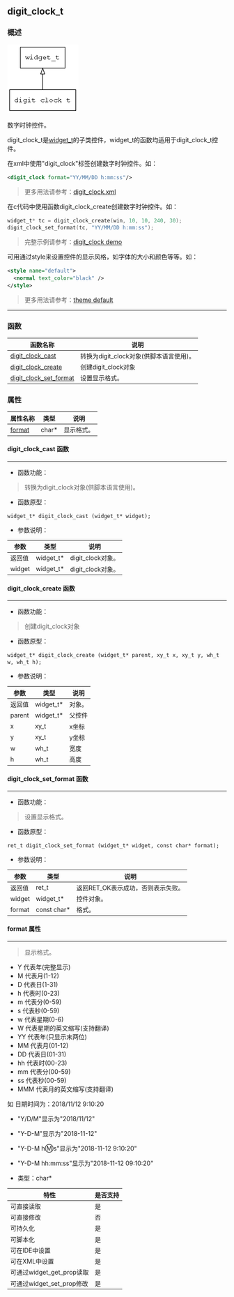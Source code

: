 ## digit\_clock\_t
### 概述
![image](images/digit_clock_t_0.png)

 数字时钟控件。

 digit\_clock\_t是[widget\_t](widget_t.md)的子类控件，widget\_t的函数均适用于digit\_clock\_t控件。

 在xml中使用"digit\_clock"标签创建数字时钟控件。如：

 ```xml
 <digit_clock format="YY/MM/DD h:mm:ss"/>
 ```

 > 更多用法请参考：[digit\_clock.xml](
 https://github.com/zlgopen/awtk/blob/master/demos/assets/raw/ui/digit_clock.xml)

 在c代码中使用函数digit\_clock\_create创建数字时钟控件。如：

 ```c
 widget_t* tc = digit_clock_create(win, 10, 10, 240, 30);
 digit_clock_set_format(tc, "YY/MM/DD h:mm:ss");
 ```

 > 完整示例请参考：[digit\_clock demo](
 https://github.com/zlgopen/awtk-c-demos/blob/master/demos/digit_clock.c)

 可用通过style来设置控件的显示风格，如字体的大小和颜色等等。如：

 ```xml
 <style name="default">
   <normal text_color="black" />
 </style>
 ```

 > 更多用法请参考：[theme default](
 https://github.com/zlgopen/awtk/blob/master/demos/assets/raw/styles/default.xml#L138)


----------------------------------
### 函数
<p id="digit_clock_t_methods">

| 函数名称 | 说明 | 
| -------- | ------------ | 
| <a href="#digit_clock_t_digit_clock_cast">digit\_clock\_cast</a> | 转换为digit_clock对象(供脚本语言使用)。 |
| <a href="#digit_clock_t_digit_clock_create">digit\_clock\_create</a> | 创建digit_clock对象 |
| <a href="#digit_clock_t_digit_clock_set_format">digit\_clock\_set\_format</a> | 设置显示格式。 |
### 属性
<p id="digit_clock_t_properties">

| 属性名称 | 类型 | 说明 | 
| -------- | ----- | ------------ | 
| <a href="#digit_clock_t_format">format</a> | char* | 显示格式。 |
#### digit\_clock\_cast 函数
-----------------------

* 函数功能：

> <p id="digit_clock_t_digit_clock_cast"> 转换为digit_clock对象(供脚本语言使用)。



* 函数原型：

```
widget_t* digit_clock_cast (widget_t* widget);
```

* 参数说明：

| 参数 | 类型 | 说明 |
| -------- | ----- | --------- |
| 返回值 | widget\_t* | digit\_clock对象。 |
| widget | widget\_t* | digit\_clock对象。 |
#### digit\_clock\_create 函数
-----------------------

* 函数功能：

> <p id="digit_clock_t_digit_clock_create"> 创建digit_clock对象



* 函数原型：

```
widget_t* digit_clock_create (widget_t* parent, xy_t x, xy_t y, wh_t w, wh_t h);
```

* 参数说明：

| 参数 | 类型 | 说明 |
| -------- | ----- | --------- |
| 返回值 | widget\_t* | 对象。 |
| parent | widget\_t* | 父控件 |
| x | xy\_t | x坐标 |
| y | xy\_t | y坐标 |
| w | wh\_t | 宽度 |
| h | wh\_t | 高度 |
#### digit\_clock\_set\_format 函数
-----------------------

* 函数功能：

> <p id="digit_clock_t_digit_clock_set_format"> 设置显示格式。



* 函数原型：

```
ret_t digit_clock_set_format (widget_t* widget, const char* format);
```

* 参数说明：

| 参数 | 类型 | 说明 |
| -------- | ----- | --------- |
| 返回值 | ret\_t | 返回RET\_OK表示成功，否则表示失败。 |
| widget | widget\_t* | 控件对象。 |
| format | const char* | 格式。 |
#### format 属性
-----------------------
> <p id="digit_clock_t_format"> 显示格式。

 * Y 代表年(完整显示)
 * M 代表月(1-12)
 * D 代表日(1-31)
 * h 代表时(0-23)
 * m 代表分(0-59)
 * s 代表秒(0-59)
 * w 代表星期(0-6)
 * W 代表星期的英文缩写(支持翻译)
 * YY 代表年(只显示末两位)
 * MM 代表月(01-12)
 * DD 代表日(01-31)
 * hh 代表时(00-23)
 * mm 代表分(00-59)
 * ss 代表秒(00-59)
 * MMM 代表月的英文缩写(支持翻译)

 如 日期时间为：2018/11/12 9:10:20
 * "Y/D/M"显示为"2018/11/12"
 * "Y-D-M"显示为"2018-11-12"
 * "Y-D-M h:m:s"显示为"2018-11-12 9:10:20"
 * "Y-D-M hh:mm:ss"显示为"2018-11-12 09:10:20"


* 类型：char*

| 特性 | 是否支持 |
| -------- | ----- |
| 可直接读取 | 是 |
| 可直接修改 | 否 |
| 可持久化   | 是 |
| 可脚本化   | 是 |
| 可在IDE中设置 | 是 |
| 可在XML中设置 | 是 |
| 可通过widget\_get\_prop读取 | 是 |
| 可通过widget\_set\_prop修改 | 是 |
